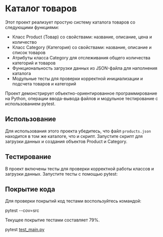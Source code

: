# Каталог товаров

Этот проект реализует простую систему каталога товаров со следующими функциями:

- Класс Product (Товар) со свойствами: название, описание, цена и количество
- Класс Category (Категория) со свойствами: название, описание и список товаров
- Атрибуты класса Category для отслеживания общего количества категорий и товаров
- Функциональность загрузки данных из JSON-файла для наполнения каталога
- Модульные тесты для проверки корректной инициализации и подсчета товаров и категорий

Проект демонстрирует объектно-ориентированное программирование на Python, операции ввода-вывода файлов 
и модульное тестирование с использованием pytest.

## Использование

Для использования этого проекта убедитесь, что файл `products.json` находится в том же каталоге, что и скрипт. 
Запустите скрипт для загрузки данных и создания объектов Product и Category.

## Тестирование

В проект включены тесты для проверки корректной работы классов и загрузки данных. Запустите тесты с помощью pytest:

## Покрытие кода
Для проверки покрытий код тестами воспользуйтесь командой:

pytest --cov=src

Текущее покрытие тестами составляет 79%.


pytest [test_main.py](tests/test_main.py)